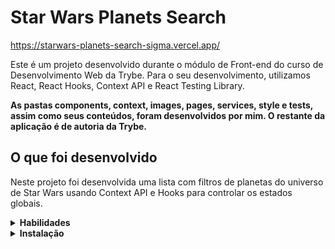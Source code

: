 # Star Wars Planets Search

https://starwars-planets-search-sigma.vercel.app/

Este é um projeto desenvolvido durante o módulo de Front-end do curso de Desenvolvimento Web da Trybe. Para o seu desenvolvimento, utilizamos React, React Hooks, Context API e React Testing Library.

<strong>As pastas components, context, images, pages, services, style e tests, assim como seus conteúdos, foram desenvolvidos por mim. O restante da aplicação é de autoria da Trybe.</strong>

## O que foi desenvolvido

Neste projeto foi desenvolvida uma lista com filtros de planetas do universo de Star Wars usando Context API e Hooks para controlar os estados globais.
<details>
<summary><strong>Habilidades</strong></summary><br />

* Utilizar a Context API do React para gerenciar estado.
* Utilizar o React Hook useState;
* Utilizar o React Hook useContext;
* Utilizar o React Hook useEffect;
* Criar React Hooks customizados.
* Escrever testes para garantir que sua aplicação possua uma boa cobertura de testes.
</details>
<details>
<summary><strong>Instalação</strong></summary><br />

1. Clone o repositório
  - Use o comando: `git clone git@github.com:marilobo/starwars-planets-search.git`.
  - Entre na pasta do repositório que você acabou de clonar.
2. Instale as dependências
 - `npm install`.
</details>
